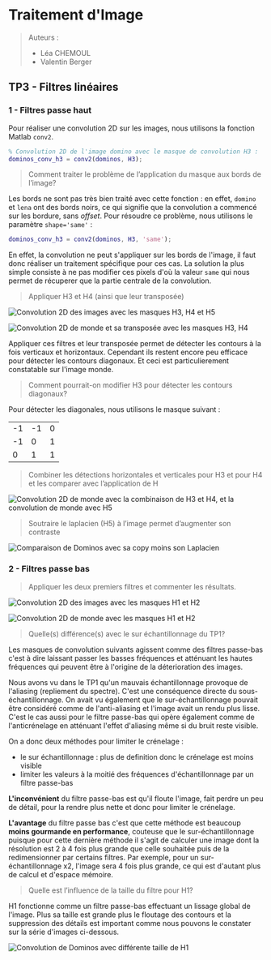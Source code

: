 # Traitement d'Image

> Auteurs :
>
> * Léa CHEMOUL
> * Valentin Berger

## TP3 - Filtres linéaires

### 1 - Filtres passe haut

Pour réaliser une convolution 2D sur les images, nous utilisons la fonction Matlab `conv2`.

```matlab
% Convolution 2D de l'image domino avec le masque de convolution H3 :
dominos_conv_h3 = conv2(dominos, H3);
```

> Comment traiter le problème de l’application du masque aux bords de l’image?

Les bords ne sont pas très bien traité avec cette fonction : en effet, `domino` et `lena` ont des bords noirs, ce qui signifie que la convolution a commencé sur les bordure, sans *offset*. Pour résoudre ce problème, nous utilisons le paramètre `shape='same'` :

```matlab
dominos_conv_h3 = conv2(dominos, H3, 'same');
```

En effet, la convolution ne peut s'appliquer sur les bords de l'image, il faut donc réaliser un traitement spécifique pour ces cas. La solution la plus simple consiste à ne pas modifier ces pixels d'où la valeur  `same` qui nous permet de récuperer que la partie centrale de la convolution.

> Appliquer H3 et H4 (ainsi que leur transposée)

![Convolution 2D des images avec les masques H3, H4 et H5](output/all_conv2_h3_h4_h5.png)

![Convolution 2D de monde et sa transposée avec les masques H3, H4](output/monde_transposed_conv2_h3_h4.png)

Appliquer ces filtres et leur transposée permet de détecter les contours à la fois verticaux et horizontaux. Cependant ils restent encore peu efficace pour détecter les contours diagonaux.
Et ceci est particulierement constatable sur l'image monde.

> Comment pourrait-on modifier H3 pour détecter les contours diagonaux?

Pour détecter les diagonales, nous utilisons le masque suivant :

|    |    |    |
|----|----|----|
| -1 | -1 | 0  |
| -1 | 0  | 1  |
| 0  | 1  | 1  |

> Combiner les détections horizontales et verticales pour H3 et pour H4 et les comparer avec
l’application de H

![Convolution 2D de monde avec la combinaison de H3 et H4, et la convolution de monde avec H5](output/monde_conv2_comb_h3_h4.png)

> Soutraire le laplacien (H5) à l’image permet d’augmenter son contraste

![Comparaison de Dominos avec sa copy moins son Laplacien](output/dominos_laplacian_contrast.png)

### 2 - Filtres passe bas

> Appliquer les deux premiers filtres et commenter les résultats.

![Convolution 2D des images avec les masques H1 et H2](output/all_conv2_h1_h2.png)

![Convolution 2D de monde avec les masques H1 et H2](output/monde_conv2_h1_h2.png)



> Quelle(s) différence(s) avec le sur échantillonnage du TP1?

Les masques de convolution suivants agissent comme des filtres passe-bas c'est à dire laissant passer les basses fréquences et atténuant les hautes fréquences qui peuvent être à l'origine de la déterioration des images.

Nous avons vu dans le TP1 qu'un mauvais échantillonnage provoque de l'aliasing (repliement du spectre). C'est une conséquence directe du sous-échantillonnage. On avait vu également que le sur-échantillonnage pouvait être considéré comme de l'anti-aliasing et l'image avait un rendu plus lisse.
C'est le cas aussi pour le filtre passe-bas qui opère également comme de l'anticrénelage en atténuant l'effet d'aliasing même si du bruit reste visible.

On a donc deux méthodes pour limiter le crénelage :
- le sur échantillonnage : plus de definition donc le crénelage est moins visible
- limiter les valeurs à la moitié des fréquences d'échantillonnage par un filtre passe-bas

**L'inconvénient** du filtre passe-bas est qu'il floute l'image, fait perdre un peu de détail, pour la rendre plus nette et donc pour limiter le crénelage.

**L'avantage** du filtre passe bas c'est que cette méthode est beaucoup **moins gourmande en performance**, couteuse que le sur-échantillonnage puisque pour cette dernière méthode il s'agit de calculer une image dont la résolution est 2 à 4 fois plus grande que celle souhaitée puis de la redimensionner par certains filtres. Par exemple, pour un sur-échantillonnage x2, l'image sera 4 fois plus grande, ce qui est d'autant plus de calcul et d'espace mémoire.


> Quelle est l’influence de la taille du filtre pour H1?

H1 fonctionne comme un filtre passe-bas effectuant un lissage global de l'image. Plus sa taille est grande plus le floutage des contours et la suppression des détails est important comme nous pouvons le constater sur la série d'images ci-dessous. 

![Convolution de Dominos avec différente taille de H1](output/dominos_h1_size.png)
